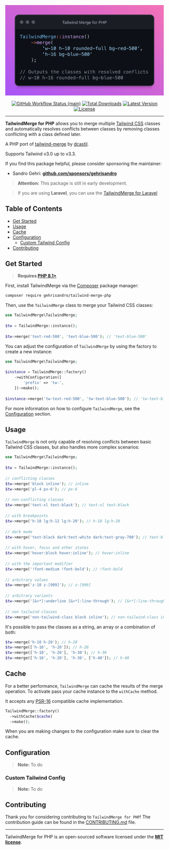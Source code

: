 <p align="center">
    <img src="https://raw.githubusercontent.com/gehrisandro/tailwind-merge-php/main/art/example.png" width="600" alt="TailwindMerge for PHP">
    <p align="center">
        <a href="https://github.com/gehrisandro/tailwind-merge-php/actions"><img alt="GitHub Workflow Status (main)" src="https://img.shields.io/github/actions/workflow/status/gehrisandro/tailwind-merge-php/tests.yml?branch=main&label=tests&style=round-square"></a>
        <a href="https://packagist.org/packages/gehrisandro/tailwind-merge-php"><img alt="Total Downloads" src="https://img.shields.io/packagist/dt/gehrisandro/tailwind-merge-php"></a>
        <a href="https://packagist.org/packages/gehrisandro/tailwind-merge-php"><img alt="Latest Version" src="https://img.shields.io/packagist/v/gehrisandro/tailwind-merge-php"></a>
        <a href="https://packagist.org/packages/gehrisandro/tailwind-merge-php"><img alt="License" src="https://img.shields.io/github/license/gehrisandro/tailwind-merge-php"></a>
    </p>
</p>

------

**TailwindMerge for PHP** allows you to merge multiple [Tailwind CSS](https://tailwindcss.com/) classes and automatically resolves conflicts between classes by removing classes conflicting with a class defined later.

A PHP port of [tailwind-merge](https://github.com/dcastil/tailwind-merge) by [dcastil](https://github.com/dcastil).

Supports Tailwind v3.0 up to v3.3.

If you find this package helpful, please consider sponsoring the maintainer:
- Sandro Gehri: **[github.com/sponsors/gehrisandro](https://github.com/sponsors/gehrisandro)**

> **Attention:** This package is still in early development.

> If you are using **Laravel**, you can use the [TailwindMerge for Laravel](https://github.com/gehrisandro/tailwind-merge-laravel)

## Table of Contents
- [Get Started](#get-started)
- [Usage](#usage)
- [Cache](#cache)
- [Configuration](#configuration)
  - [Custom Tailwind Config](#custom-tailwind-config)
- [Contributing](#contributing)

## Get Started

> **Requires [PHP 8.1+](https://php.net/releases/)**

First, install TailwindMerge via the [Composer](https://getcomposer.org/) package manager:

```bash
composer require gehrisandro/tailwind-merge-php
```

Then, use the `TailwindMerge` class to merge your Tailwind CSS classes:

```php
use TailwindMerge\TailwindMerge;

$tw = TailwindMerge::instance();

$tw->merge('text-red-500', 'text-blue-500'); // 'text-blue-500'
```

You can adjust the configuration of `TailwindMerge` by using the factory to create a new instance:

```php
use TailwindMerge\TailwindMerge;

$instance = TailwindMerge::factory()
    ->withConfiguration([
        'prefix' => 'tw-',
    ])->make();

$instance->merge('tw-text-red-500', 'tw-text-blue-500'); // 'tw-text-blue-500'
```

For more information on how to configure `TailwindMerge`, see the [Configuration](#configuration) section.

## Usage

`TailwindMerge` is not only capable of resolving conflicts between basic Tailwind CSS classes, but also handles more complex scenarios:

```php
use TailwindMerge\TailwindMerge;

$tw = TailwindMerge::instance();

// conflicting classes
$tw->merge('block inline'); // inline
$tw->merge('pl-4 px-6'); // px-6

// non-conflicting classes
$tw->merge('text-xl text-black'); // text-xl text-black

// with breakpoints
$tw->merge('h-10 lg:h-12 lg:h-20'); // h-10 lg:h-20

// dark mode
$tw->merge('text-black dark:text-white dark:text-gray-700'); // text-black dark:text-gray-700

// with hover, focus and other states
$tw->merge('hover:block hover:inline'); // hover:inline

// with the important modifier
$tw->merge('!font-medium !font-bold'); // !font-bold

// arbitrary values
$tw->merge('z-10 z-[999]'); // z-[999] 

// arbitrary variants
$tw->merge('[&>*]:underline [&>*]:line-through'); // [&>*]:line-through

// non tailwind classes
$tw->merge('non-tailwind-class block inline'); // non-tailwind-class inline
```

It's possible to pass the classes as a string, an array or a combination of both:

```php
$tw->merge('h-10 h-20'); // h-20
$tw->merge(['h-10', 'h-20']); // h-20
$tw->merge(['h-10', 'h-20'], 'h-30'); // h-30
$tw->merge(['h-10', 'h-20'], 'h-30', ['h-40']); // h-40
```

## Cache
For a better performance, `TailwindMerge` can cache the results of the merge operation.
To activate pass your cache instance to the `withCache` method.

It accepts any [PSR-16](https://www.php-fig.org/psr/psr-16/) compatible cache implementation.

```php
TailwindMerge::factory()
  ->withCache($cache)
  ->make();
```

When you are making changes to the configuration make sure to clear the cache.

## Configuration

> **Note:** To do

### Custom Tailwind Config

> **Note:** To do

## Contributing

Thank you for considering contributing to `TailwindMerge for PHP`! The contribution guide can be found in the [CONTRIBUTING.md](CONTRIBUTING.md) file.

---

TailwindMerge for PHP is an open-sourced software licensed under the **[MIT license](https://opensource.org/licenses/MIT)**.
